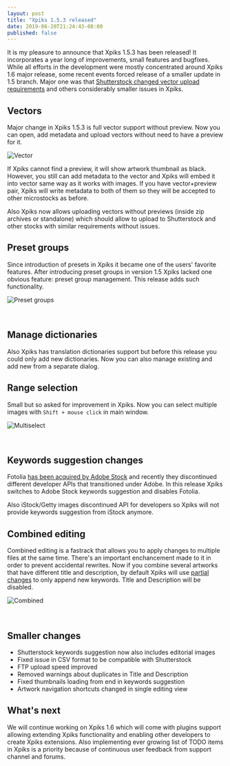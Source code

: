```yaml
---
layout: post
title: "Xpiks 1.5.3 released"
date: 2019-06-20T21:24:43-08:00
published: false
---
```


It is my pleasure to announce that Xpiks 1.5.3 has been released! It incorporates a year long of improvements, small features and bugfixes. While all efforts in the development were mostly concentrated around Xpiks 1.6 major release, some recent events forced release of a smaller update in 1.5 branch. Major one was that [Shutterstock changed vector upload requirements](https://forums.submit.shutterstock.com/topic/96928-shutterstock-has-made-uploading-vectors-easier-than-ever/) and others considerably smaller issues in Xpiks.

## Vectors

Major change in Xpiks 1.5.3 is full vector support without preview. Now you can open, add metadata and upload vectors without need to have a preview for it.

<p>
  <img alt="Vector" src="{{site.url}}/images/posts/xpiks-153-overview/vector.png" class="small-12 large-12" />
</p>

If Xpiks cannot find a preview, it will show artwork thumbnail as black. However, you still can add metadata to the vector and Xpiks will embed it into vector same way as it works with images. If you have vector+preview pair, Xpiks will write metadata to both of them so they will be accepted to other microstocks as before.

Also Xpiks now allows uploading vectors without previews (inside zip archives or standalone) which should allow to upload to Shutterstock and other stocks with similar requirements without issues.

## Preset groups

Since introduction of presets in Xpiks it became one of the users' favorite features. After introducing preset groups in version 1.5 Xpiks lacked one obvious feature: preset group management. This release adds such functionality.

<p>
  <img alt="Preset groups" src="{{site.url}}/images/posts/xpiks-153-overview/preset-groups.png" class="small-12 large-12" />
</p>

<br />

## Manage dictionaries

Also Xpiks has translation dictionaries support but before this release you could only add new dictionaries. Now you can also manage existing and add new from a separate dialog.

## Range selection

Small but so asked for improvement in Xpiks. Now you can select multiple images with `Shift + mouse click` in main window.

<p>
  <img alt="Multiselect" src="{{site.url}}/images/posts/xpiks-153-overview/multiselect.gif" class="small-12 large-12" />
</p>

<br />

## Keywords suggestion changes

Fotolia [has been acquired by Adobe Stock](https://blog.fotolia.com/us/2018/11/05/fotolia-members-welcome-to-adobe-stock/) and recently they discontinued different developer APIs that transitioned under Adobe. In this release Xpiks switches to Adobe Stock keywords suggestion and disables Fotolia.

Also iStock/Getty images discontinued API for developers so Xpiks will not provide keywords suggestion from iStock anymore.

## Combined editing

Combined editing is a fastrack that allows you to apply changes to multiple files at the same time. There's an important enchancement made to it in order to prevent accidental rewrites. Now if you combine several artworks that have different title and description, by default Xpiks will use [partial changes]({{site.url}}/tutorials/batch-partial/) to only append new keywords. Title and Description will be disabled.

<p>
  <img alt="Combined" src="{{site.url}}/images/posts/xpiks-153-overview/combined.png" class="small-12 large-12" />
</p>

<br />

## Smaller changes

* Shutterstock keywords suggestion now also includes editorial images
* Fixed issue in CSV format to be compatible with Shutterstock
* FTP upload speed improved
* Removed warnings about duplicates in Title and Description
* Fixed thumbnails loading from end in keywords suggestion
* Artwork navigation shortcuts changed in single editing view

## What's next

We will continue working on Xpiks 1.6 which will come with plugins support allowing extending Xpiks functionality and enabling other developers to create Xpiks extensions. Also implementing ever growing list of TODO items in Xpiks is a priority because of continuous user feedback from support channel and forums.

